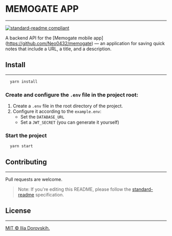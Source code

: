# MEMOGATE APP
___
[![standard-readme compliant](https://img.shields.io/badge/readme%20style-standard-brightgreen.svg?style=flat-square)](https://github.com/RichardLitt/standard-readme)

A backend API for the [Memogate mobile app] (https://github.com/Neo0432/memogate) — an application for saving quick notes that include a URL, a title, and a description.

## Install
___
```bash
  yarn install
```

### Create and configure the `.env` file in the project root:
1. Create a `.env` file in the root directory of the project.
2. Configure it according to the `example.env`:
    - Set the `DATABASE_URL`
    - Set a `JWT_SECRET` (you can generate it yourself)

### Start the project
```bash
  yarn start
```

## Contributing
___
Pull requests are welcome.

> Note: If you're editing this README, please follow the [standard-readme](https://github.com/RichardLitt/standard-readme) specification.

## License
___
[MIT © Ilia Dorovskih.](./LICENSE)
